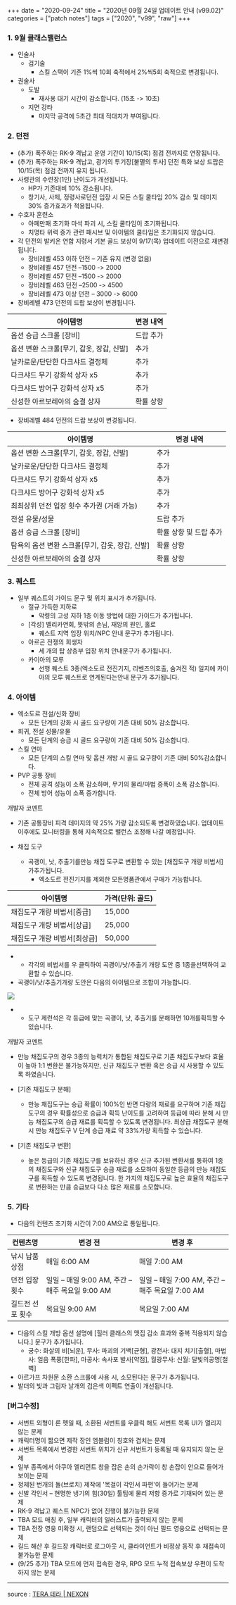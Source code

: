 +++
date = "2020-09-24"
title = "2020년 09월 24일 업데이트 안내 (v99.02)"
categories = ["patch notes"]
tags = ["2020", "v99", "raw"]
+++

### 1. 9월 클래스밸런스
- 인술사
  - 검기술
    - 스킬 스택이 기존 1%씩 10회 축적에서 2%씩5회 축적으로 변경됩니다.
- 권술사
  - 도발
    - 재사용 대기 시간이 감소합니다. (15초 -> 10초)
  - 지면 강타
    - 마지막 공격에 5초간 최대 적대치가 부여됩니다.
 
### 2. 던전
- (추가) 폭주하는 RK-9 격납고 운영 기간이 10/15(목) 점검 전까지로 연장됩니다.
- (추가) 폭주하는 RK-9 격납고, 광기의 투기장[불멸의 투사] 던전 특화 보상 드랍은 10/15(목) 점검 전까지 유지 됩니다.
- 사령관의 수련장(1인) 난이도가 개선됩니다.
  - HP가 기존대비 10% 감소됩니다.
  - 창기사, 사제, 정령사로던전 입장 시 모든 스킬 쿨타임 20% 감소 및 데미지 30% 증가효과가 적용됩니다.
- 수호자 훈련소
  - 아페만패 초기화 마석 파괴 시, 스킬 쿨타임이 초기화됩니다.
  - 치명타 위력 증가 관련 패시브 및 아이템의 쿨타임은 초기화되지 않습니다.
- 각 던전의 발키온 연합 지령서 기본 골드 보상이 9/17(목) 업데이트 이전으로 재변경됩니다.
  - 장비레벨 453 이하 던전 – 기존 유지 (변경 없음)
  - 장비레벨 457 던전 –1500 -> 2000
  - 장비레벨 457 던전 –1500 -> 2000
  - 장비레벨 463 던전 –2500 -> 4500
  - 장비레벨 473 이상 던전 – 3000 -> 6000
- 장비레벨 473 던전의 드랍 보상이 변경됩니다.

| 아이템명 | 변경 내역 |
| - | - |
| 옵션 승급 스크롤 [장비] | 드랍 추가 |
| 옵션 변환 스크롤[무기, 갑옷, 장갑, 신발] | 추가 |
| 날카로운/단단한 다크샤드 결정체 | 추가 |
| 다크샤드 무기 강화석 상자 x5 | 추가 |
| 다크샤드 방어구 강화석 상자 x5 | 추가 |
| 신성한 아르보레아의 숨결 상자 | 확률 상향 |

- 장비레벨 484 던전의 드랍 보상이 변경됩니다.

| 아이템명 | 변경 내역 |
| - | - |
| 옵션 변환 스크롤[무기, 갑옷, 장갑, 신발] | 추가 |
| 날카로운/단단한 다크샤드 결정체 | 추가 |
| 다크샤드 무기 강화석 상자 x5 | 추가 |
| 다크샤드 방어구 강화석 상자 x5 | 추가 |
| 최최상위 던전 입장 횟수 추가권 (거래 가능) | 추가 |
| 전설 유물/성물 | 드랍 추가 |
| 옵션 승급 스크롤 [장비] | 확률 상향 및 드랍 추가 |
| 탐욕의 옵션 변환 스크롤[무기, 갑옷, 장갑, 신발] | 확률 상향 |
| 신성한 아르보레아의 숨결 상자 | 확률 상향 |
 
### 3. 퀘스트
- 일부 퀘스트의 가이드 문구 및 위치 표시가 추가됩니다.
  - 절규 가득한 지하로
    - 악령의 고성 지하 1층 이동 방법에 대한 가이드가 추가됩니다.
  - [각성] 벨리카연회, 뜻밖의 손님, 재앙의 원인, 홀로
    - 퀘스트 지역 입장 위치/NPC 안내 문구가 추가됩니다.
  - 아르곤 전쟁의 희생자
    - 세 개의 탑 상층부 입장 위치 안내문구가 추가됩니다.
  - 카이아의 모루
    - 선행 퀘스트 3종(엑소도르 전진기지, 리벤즈의호출, 숨겨진 적) 일지에 카이아의 모루 퀘스트로 연계된다는안내 문구가 추가됩니다.
 
### 4. 아이템
- 엑소도르 전설/신화 장비
  - 모든 단계의 강화 시 골드 요구량이 기존 대비 50% 감소합니다.
- 희귀, 전설 성물/유물
  - 모든 단계의 승급 시 골드 요구량이 기존 대비 50% 감소합니다.
- 스킬 연마
  - 모든 단계의 스킬 연마 및 옵션 개방 시 골드 요구량이 기존 대비 50%감소합니다.
- PVP 공통 장비
  - 전체 공격 성능이 소폭 감소하며, 무기의 물리/마법 증폭이 소폭 감소합니다.
  - 전체 방어 성능이 소폭 증가합니다.
 
개발자 코멘트
- 기존 공통장비 피격 데미지의 약 25% 가량 감소되도록 변경하였습니다. 업데이트 이후에도 모니터링을 통해 지속적으로 밸런스 조정해 나갈 예정입니다.

- 채집 도구
  - 곡괭이, 낫, 추출기를만능 채집 도구로 변환할 수 있는 [채집도구 개량 비법서]가추가됩니다.
    - 엑소도르 전진기지를 제외한 모든명품관에서 구매가 가능합니다.

| 아이템명 | 가격(단위: 골드) |
| - | - |
| 채집도구 개량 비법서[중급] | 15,000 |
| 채집도구 개량 비법서[상급] | 25,000 |
| 채집도구 개량 비법서[최상급] | 50,000 |

  - 
    - 각각의 비법서를 우 클릭하여 곡괭이/낫/추출기 개량 도안 중 1종을선택하여 교환할 수 있습니다.
  - 곡괭이/낫/추출기개량 도안은 다음의 아이템으로 조합이 가능합니다.

![](/images/patch/v99-02_1.png)

  -   
    - 도구 제련석은 각 등급에 맞는 곡괭이, 낫, 추출기를 분해하면 10개를획득할 수 있습니다.
 
개발자 코멘트
- 만능 채집도구의 경우 3종의 능력치가 통합된 채집도구로 기존 채집도구보다 효율이 높아 1:1 변환은 불가능하지만, 신규 채집도구 변환 혹은 승급 시 사용할 수 있도록 하였습니다.
 
- [기존 채집도구 분해]
  - 만능 채집도구는 승급 확률이 100%인 반면 다량의 재료를 요구하며 기존 채집도구의 경우 확률성으로 승급과 획득 난이도를 고려하여 등급에 따라 분해 시 만능 채집도구의 승급 재료를 획득할 수 있도록 변경됩니다. 최상급 채집도구 분해 시 만능 채집도구 V 단계 승급 재료 약 33%가량 획득할 수 있습니다.
 
- [기존 채집도구 변환]
  - 높은 등급의 기존 채집도구를 보유하신 경우 신규 추가된 변환서를 통하여 1종의 채집도구와 신규 채집도구 승급 재료를 소모하여 동일한 등급의 만능 채집도구를 획득할 수 있도록 변경됩니다. 한 가지의 채집도구로 높은 효율의 채집도구로 변환하는 만큼 승급보다 다소 많은 재료를 소모합니다.
 
### 5. 기타
- 다음의 컨텐츠 초기화 시간이 7:00 AM으로 통일됩니다.

| 컨텐츠명 | 변경 전 | 변경 후 |
| - | - | - |
| 낚시 납품상점 | 매일 6:00 AM | 매일 7:00 AM |
| 던전 입장횟수 | 일일 – 매일 9:00 AM, 주간 – 매주 목요일 9:00 AM  | 일일 – 매일 7:00 AM, 주간 – 매주 목요일 7:00 AM |
| 길드전 선포 횟수 | 목요일 9:00 AM | 목요일 7:00 AM |

- 다음의 스킬 개방 옵션 설명에 [힐러 클래스의 맷집 감소 효과와 중복 적용되지 않습니다.] 문구가 추가됩니다.
  - 궁수: 화살의 비[뇌운], 무사: 파괴의 기백[균형], 광전사: 대지 치기[출혈], 마법사: 얼음 폭풍[한파], 마공사: 속사포 발사[약점], 월광무사: 신월: 달빛의공명[철벽]
- 아르가프 차원문 소환 스크롤에 사용 시, 소모된다는 문구가 추가됩니다.
- 발더의 빛과 그림자 날개의 검은색 이펙트 연출이 개선됩니다.
 
### [버그수정]
- 서번트 외형이 론 펫일 때, 소환된 서번트를 우클릭 해도 서번트 목록 UI가 열리지 않는 문제
- 캐릭터명이 짧으면 제작 장인 엠블럼이 칭호와 겹치는 문제
- 서번트 목록에서 변경한 서번트 위치가 신규 서번트가 등록될 때 유지되지 않는 문제
- 일부 종족에서 아쿠아 엘리먼트 창을 잡은 손의 손가락이 창 손잡이 안으로 들어가 보이는 문제
- 정제된 번개의 돌(브로치) 제작에 '목걸이 각인서 파편'이 들어가는 문제
- 신발 각인서 – 현명한 냉기의 힘(30일) 툴팁에 물리 저항 증가로 기재되어 있는 문제
- RK-9 격납고 퀘스트 NPC가 없어 진행이 불가능한 문제
- TBA 모드 매칭 후, 일부 캐릭터의 일러스트가 출력되지 않는 문제
- TBA 전장 영웅 미확정 시, 랜덤으로 선택되는 것이 아닌 필드 영웅으로 선택되는 문제
- 길드 해산 후 길드장 캐릭터로 로그아웃 시, 클라이언트가 비정상 동작 후 재접속이 불가능한 문제
- (9/25 추가) TBA 모드에 먼저 접속한 경우, RPG 모드 누적 접속보상 우편이 도착하지 않는 문제

----

source : [TERA 테라 | NEXON](http://tera.nexon.com/news/update/view.aspx?n4articlesn=450)
